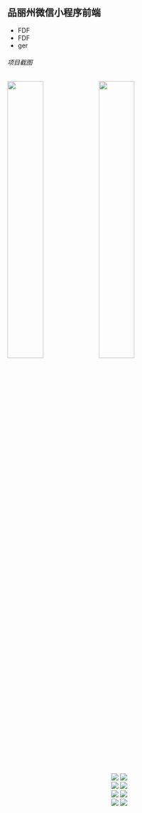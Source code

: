 ## 品丽州微信小程序前端
* FDF
* FDF
* ger

###### 项目截图
<div text-align:center >
    <image src="./app-screenshots/IMG_001.PNG"width=40% margin-right=30px /> <img src="./app-screenshots/IMG_002.PNG" width=40% />
</div>
</div>
 <div style="text-align:center;">
   <img src="./app-screenshots/IMG_003.PNG" style="width=40%;"></img> <img src="./app-screenshots/IMG_004.PNG" style="width=40%;"></img>
 </div>
 <div style="text-align:center;">
   <img src="./app-screenshots/IMG_005.PNG" style="width=150px;"></img> <img src="./app-screenshots/IMG_006.PNG" style="width=150px;"></img>
 </div>
 <div style="text-align:center;">
   <img src="./app-screenshots/IMG_007.PNG" style="width=40%;"></img>
   <img src="./app-screenshots/IMG_008.PNG" style="width=40%;"></img>
 </div>
 <div style="text-align:center;">
   <img src="./app-screenshots/IMG_009.PNG" style="width=40%;"></img>
   <img src="./app-screenshots/IMG_010.PNG" style="width=40%;"></img>
 </div>
